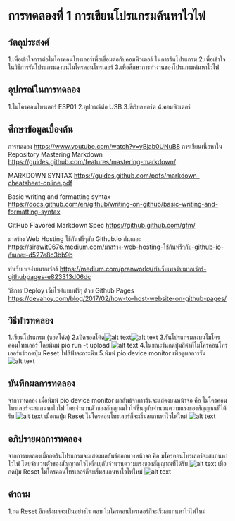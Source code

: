 # การทดลองที่ 1 การเขียนโปรแกรมค้นหาไวไฟ

## วัตถุประสงศ์
1.เพื่อเข้าใจการต่อไมโครคอนโทรเลอร์เพื่อเชื่อมต่อกับคอมพิวเตอร์ ในการรันโปรแกรม
2.เพื่อเข้าใจในวิธีการรันโปรแกรมลงบนไมโครคอนโทรเลอร์
3.เพื่อศึกษาการทำงานของโปรแกรมค้นหาไวไฟ
## อุปกรณ์ในการทดลอง
1.ไมโครคอนโทรเลอร์ ESP01
2.อุปกรณ์ต่อ USB
3.ซีเรียลพอร์ต
4.คอมพิวเตอร์
## ศึกษาข้อมูลเบื้องต้น
การทดลอง https://www.youtube.com/watch?v=yBjab0UNuB8
การเขียนเนื้อหาใน Repository
Mastering Markdown https://guides.github.com/features/mastering-markdown/

MARKDOWN SYNTAX https://guides.github.com/pdfs/markdown-cheatsheet-online.pdf

Basic writing and formatting syntax https://docs.github.com/en/github/writing-on-github/basic-writing-and-formatting-syntax

GitHub Flavored Markdown Spec https://github.github.com/gfm/

มาสร้าง Web Hosting ใช้กันฟรีๆกับ Github.io กันเถอะ https://sirawit0676.medium.com/มาสร้าง-web-hosting-ใช้กันฟรีๆกับ-github-io-กันเถอะ-d527e8c3bb9b

ทำเว็บเพจง่ายมากเว่อร์ https://medium.com/pranworks/ทำเว็บเพจง่ายมากเว่อร์-githubpages-e823313d06dc

วิธีการ Deploy เว็บไซต์แบบฟรีๆ ด้วย Github Pages https://devahoy.com/blog/2017/02/how-to-host-website-on-github-pages/
## วิธีทำรทดลอง
1.เขียนโปรแกรม (ซอสโค้ด)
2.เปิดซอสโค้ด![alt text](https://cdn.discordapp.com/attachments/337849529179308033/823939317978103838/unknown.png)![alt text](https://cdn.discordapp.com/attachments/337849529179308033/823939396830494760/unknown.png)
3.รันโปรแกรมลงบนไมโครคอนโทรเลอร์ โดยพิมพ์  pio run -t upload ![alt text](https://cdn.discordapp.com/attachments/337849529179308033/823939571627589683/unknown.png)
4.ในขณะรันกดปุ่มสีดำที่ไมโครคอนโทรเลอร์แร้วกดปุ่ม Reset ไฟสีฟ้าจะกระพิบ
5.พิมพ์ pio device monitor เพื่อดูผลการรัน ![alt text](https://media.discordapp.net/attachments/337849529179308033/823939890764185610/unknown.png?width=1191&height=670)
## บันทึกผลการทดลอง
  จาการทดลอง เมื่อพิมพ์ pio device monitor ผลลัพธ์จาการรันจะแสดงบนหน้าจอ คือ ไมโครคอนโทรเลอร์จะสแกนหาไวไฟ โดยจำนวนตัวของสัญญาณไวไฟขึ้นยุกับจำนวนความแรงของสัญญาณที่ได้รับ ![alt text](https://cdn.discordapp.com/attachments/337849529179308033/823940068066328639/unknown.png)
เมื่อกดปุ่ม Reset ไมโครคอนโทรเลอร์ก็จะเริ่มสแกนหาไวไฟใหม่ ![alt text](https://cdn.discordapp.com/attachments/337849529179308033/823940255005802516/unknown.png)
## อภิปรายผลการทดลอง
  จากการทดลองเมื่อกดรันโปรแกรมจะแสดงผลลัพธ์ออกทางหน้าจอ  คือ มโครคอนโทรเลอร์จะสแกนหาไวไฟ โดยจำนวนตัวของสัญญาณไวไฟขึ้นยุกับจำนวนความแรงของสัญญาณที่ได้รับ ![alt text](https://cdn.discordapp.com/attachments/337849529179308033/823940068066328639/unknown.png)
  เมื่อกดปุ่ม Reset ไมโครคอนโทรเลอร์ก็จะเริ่มสแกนหาไวไฟใหม่ ![alt text](https://cdn.discordapp.com/attachments/337849529179308033/823940255005802516/unknown.png)
## คำถาม
1.กด Reset อีกครั้งผลจะเป็นอย่างไร
ตอบ ไมโครคอนโทรเลอร์ก็จะเริ่มสแกนหาไวไฟใหม่
